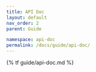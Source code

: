 ```yaml
---
title: API Doc
layout: default
nav_order: 2
parent: Guide

namespace: api-doc
permalink: /docs/guide/api-doc/
---
```

{% tf guide/api-doc.md %}